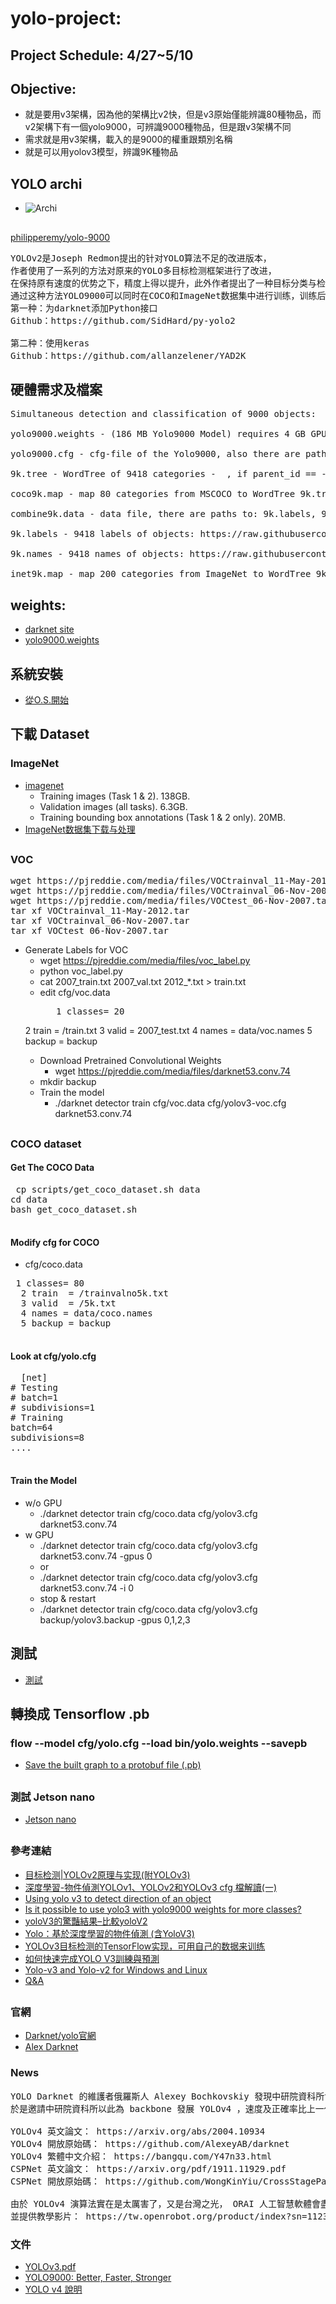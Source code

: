 # yolo-project: 
## Project Schedule: 4/27~5/10
## Objective: 
* 就是要用v3架構，因為他的架構比v2快，但是v3原始僅能辨識80種物品，而v2架構下有一個yolo9000，可辨識9000種物品，但是跟v3架構不同
* 需求就是用v3架構，載入的是9000的權重跟類別名稱
* 就是可以用yolov3模型，辨識9K種物品
##
## YOLO archi
* ![Archi](https://github.com/jumbokh/yolo-class/blob/master/images/YOLO-Archi.png)
##
[philipperemy/yolo-9000](https://github.com/philipperemy/yolo-9000)
<pre>
YOLOv2是Joseph Redmon提出的针对YOLO算法不足的改进版本，
作者使用了一系列的方法对原来的YOLO多目标检测框架进行了改进，
在保持原有速度的优势之下，精度上得以提升，此外作者提出了一种目标分类与检测的联合训练方法，
通过这种方法YOLO9000可以同时在COCO和ImageNet数据集中进行训练，训练后的模型可以实现多达9000种物体的实时检测。
第一种：为darknet添加Python接口
Github：https://github.com/SidHard/py-yolo2

第二种：使用keras
Github：https://github.com/allanzelener/YAD2K
</pre>
## 硬體需求及檔案
<pre>
Simultaneous detection and classification of 9000 objects:

yolo9000.weights - (186 MB Yolo9000 Model) requires 4 GB GPU-RAM: http://pjreddie.com/media/files/yolo9000.weights

yolo9000.cfg - cfg-file of the Yolo9000, also there are paths to the 9k.tree and coco9k.map https://github.com/AlexeyAB/darknet/blob/617cf313ccb1fe005db3f7d88dec04a04bd97cc2/cfg/yolo9000.cfg#L217-L218

9k.tree - WordTree of 9418 categories - <label> <parent_it>, if parent_id == -1 then this label hasn't parent: https://raw.githubusercontent.com/AlexeyAB/darknet/master/build/darknet/x64/data/9k.tree

coco9k.map - map 80 categories from MSCOCO to WordTree 9k.tree: https://raw.githubusercontent.com/AlexeyAB/darknet/master/build/darknet/x64/data/coco9k.map

combine9k.data - data file, there are paths to: 9k.labels, 9k.names, inet9k.map, (change path to your combine9k.train.list): https://raw.githubusercontent.com/AlexeyAB/darknet/master/build/darknet/x64/data/combine9k.data

9k.labels - 9418 labels of objects: https://raw.githubusercontent.com/AlexeyAB/darknet/master/build/darknet/x64/data/9k.labels

9k.names - 9418 names of objects: https://raw.githubusercontent.com/AlexeyAB/darknet/master/build/darknet/x64/data/9k.names

inet9k.map - map 200 categories from ImageNet to WordTree 9k.tree: https://raw.githubusercontent.com/AlexeyAB/darknet/master/build/darknet/x64/data/inet9k.map
</pre>
## weights:
* [darknet site](https://github.com/pjreddie/darknet)
* [yolo9000.weights](http://pjreddie.com/media/files/yolo9000.weights)
##
## 系統安裝
* [從O.S.開始](https://github.com/jumbokh/yolo-class/blob/master/sysinstall.md)
##
## 下載 Dataset
### ImageNet
* [imagenet](http://www.image-net.org/challenges/LSVRC/2012/downloads)
    * Training images (Task 1 & 2). 138GB.
    * Validation images (all tasks). 6.3GB.
    * Training bounding box annotations (Task 1 & 2 only). 20MB.
* [ImageNet数据集下载与处理](https://zhuanlan.zhihu.com/p/42696535)
##
### VOC
<pre>
wget https://pjreddie.com/media/files/VOCtrainval_11-May-2012.tar
wget https://pjreddie.com/media/files/VOCtrainval_06-Nov-2007.tar
wget https://pjreddie.com/media/files/VOCtest_06-Nov-2007.tar
tar xf VOCtrainval_11-May-2012.tar
tar xf VOCtrainval_06-Nov-2007.tar
tar xf VOCtest_06-Nov-2007.tar
</pre>
* Generate Labels for VOC
    * wget https://pjreddie.com/media/files/voc_label.py
    * python voc_label.py
    * cat 2007_train.txt 2007_val.txt 2012_*.txt > train.txt
    * edit cfg/voc.data
        <pre>
         1 classes= 20
  2 train  = <path-to-voc>/train.txt
  3 valid  = <path-to-voc>2007_test.txt
  4 names = data/voc.names
  5 backup = backup
        </pre>
   * Download Pretrained Convolutional Weights
       * wget https://pjreddie.com/media/files/darknet53.conv.74
   * mkdir backup
   * Train the model
       * ./darknet detector train cfg/voc.data cfg/yolov3-voc.cfg darknet53.conv.74
 ##
 ### COCO dataset
 #### Get The COCO Data
 <pre>
 cp scripts/get_coco_dataset.sh data
cd data
bash get_coco_dataset.sh
 </pre>
 #### Modify cfg for COCO
 * cfg/coco.data
 <pre>
 1 classes= 80
  2 train  = <path-to-coco>/trainvalno5k.txt
  3 valid  = <path-to-coco>/5k.txt
  4 names = data/coco.names
  5 backup = backup
  </pre>
  #### Look at cfg/yolo.cfg
  <pre>
  [net]
# Testing
# batch=1
# subdivisions=1
# Training
batch=64
subdivisions=8
....
  </pre>
#### Train the Model
* w/o GPU
    * ./darknet detector train cfg/coco.data cfg/yolov3.cfg darknet53.conv.74
 * w GPU
     * ./darknet detector train cfg/coco.data cfg/yolov3.cfg darknet53.conv.74 -gpus 0
     * or
     * ./darknet detector train cfg/coco.data cfg/yolov3.cfg darknet53.conv.74 -i 0
     * stop & restart
     * ./darknet detector train cfg/coco.data cfg/yolov3.cfg backup/yolov3.backup -gpus 0,1,2,3
##
## 測試
* [測試](https://github.com/jumbokh/yolo-class/blob/master/basic.md)
## 轉換成 Tensorflow .pb
###  flow --model cfg/yolo.cfg --load bin/yolo.weights --savepb
* [Save the built graph to a protobuf file (.pb)](https://github.com/thtrieu/darkflow#save-the-built-graph-to-a-protobuf-file-pb)
##
### 測試 Jetson nano
* [Jetson nano](https://github.com/jumbokh/yolo-class/blob/master/jetson-nano.md)
##
### 參考連結
* [目标检测|YOLOv2原理与实现(附YOLOv3)](https://zhuanlan.zhihu.com/p/35325884)
* [深度學習-物件偵測YOLOv1、YOLOv2和YOLOv3 cfg 檔解讀(一)](https://medium.com/@chih.sheng.huang821/%E6%B7%B1%E5%BA%A6%E5%AD%B8%E7%BF%92-%E7%89%A9%E4%BB%B6%E5%81%B5%E6%B8%ACyolov1-yolov2%E5%92%8Cyolov3-cfg-%E6%AA%94%E8%A7%A3%E8%AE%80-75793cd61a01) 
* [Using yolo v3 to detect direction of an object](https://github.com/jaskarannagi19/yolov3)
* [Is it possible to use yolo3 with yolo9000 weights for more classes?](https://stackoverflow.com/questions/57853707/is-it-possible-to-use-yolo3-with-yolo9000-weights-for-more-classes)
* [yoloV3的驚豔結果–比較yoloV2](https://codertw.com/%E7%A8%8B%E5%BC%8F%E8%AA%9E%E8%A8%80/625318/)
* [Yolo：基於深度學習的物件偵測 (含YoloV3)](https://mropengate.blogspot.com/2018/06/yolo-yolov3.html)
* [YOLOv3目标检测的TensorFlow实现，可用自己的数据来训练](https://zhuanlan.zhihu.com/p/54795847)
* [如何快速完成YOLO V3訓練與預測](https://chtseng.wordpress.com/2018/10/08/%E5%A6%82%E4%BD%95%E5%BF%AB%E9%80%9F%E5%AE%8C%E6%88%90yolo-v3%E8%A8%93%E7%B7%B4%E8%88%87%E9%A0%90%E6%B8%AC/)
* [Yolo-v3 and Yolo-v2 for Windows and Linux](https://github.com/stereolabs/zed-yolo/blob/master/libdarknet/README.md)
* [Q&A](https://github.com/pjreddie/darknet/issues/581)
##
### 官網
* [Darknet/yolo官網](https://pjreddie.com/darknet/yolo/)
* [Alex Darknet](https://github.com/AlexeyAB/darknet)
### News
<pre>
YOLO Darknet 的維護者俄羅斯人 Alexey Bochkovskiy 發現中研院資科所博後王建堯及所長廖弘源研發的 CSPNet detector 又快又好，
於是邀請中研院資科所以此為 backbone 發展 YOLOv4 ，速度及正確率比上一代 YOLOv3 都要好。

YOLOv4 英文論文： https://arxiv.org/abs/2004.10934
YOLOv4 開放原始碼： https://github.com/AlexeyAB/darknet
YOLOv4 繁體中文介紹： https://bangqu.com/Y47n33.html
CSPNet 英文論文： https://arxiv.org/pdf/1911.11929.pdf
CSPNet 開放原始碼： https://github.com/WongKinYiu/CrossStagePartialNetworks

由於 YOLOv4 演算法實在是太厲害了，又是台灣之光， ORAI 人工智慧軟體會盡快整合好 YOLOv4 演算法，
並提供教學影片： https://tw.openrobot.org/product/index?sn=11239
</pre>
### 文件
* [YOLOv3.pdf](https://pjreddie.com/media/files/papers/YOLOv3.pdf)
* [YOLO9000: Better, Faster, Stronger](https://arxiv.org/abs/1612.08242)
* [YOLO v4 說明](https://github.com/jumbokh/yolo-class/blob/master/doc/YOLO%20v4%E5%AE%83%E4%BE%86%E4%BA%86%EF%BC%9A%E6%8E%A5%E6%A3%92%E8%80%85%E5%87%BA%E7%8F%BE%EF%BC%8C%E9%80%9F%E5%BA%A6%E6%95%88%E6%9E%9C%E9%9B%99%E6%8F%90%E5%8D%87%20-%20%E5%B9%AB%E8%B6%A3.pdf)
